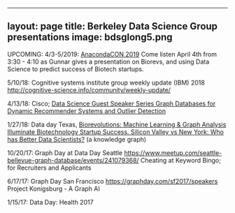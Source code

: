 
---
layout: page
title: Berkeley Data Science Group presentations
image: bdsglong5.png
---
UPCOMING: 4/3-5/2019: [AnacondaCON 2019](https://anacondacon.io/location)
Come listen April 4th from 3:30 - 4:10 as Gunnar gives a presentation on Biorevs, and using Data Science to predict success of Biotech startups.

5/10/18: Cognitive systems institute group weekly update (IBM) 2018 
http://cognitive-science.info/community/weekly-update/

4/13/18: Cisco; [Data Science Guest Speaker Series 
Graph Databases for Dynamic Recommender Systems and Outlier Detection](https://github.com/BerkeleyDataScienceGroup/BDSGpresentations/blob/master/CiscoGraphsPres.pdf)

1/27/18: Data day Texas,
[Biorevolutions: Machine Learning & Graph Analysis Illuminate Biotechnology Startup Success.
Silicon Valley vs New York: Who has Better Data Scientists?](https://github.com/BerkeleyDataScienceGroup/BDSGpresentations/blob/master/Biorevs.pdf) (a knowledge graph)

10/20/17: Graph Day at Data Day Seattle 
https://www.meetup.com/seattle-bellevue-graph-database/events/241079368/
Cheating at Keyword Bingo; for Recruiters and Applicants

6/17/17: Graph Day San Francisco https://graphday.com/sf2017/speakers
Project Konigsburg - A Graph AI

1/15/17: Data Day: Health 2017
